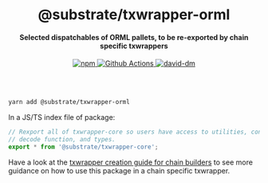 <br /><br />

<h1 align="center">@substrate/txwrapper-orml</h1>
<h4 align="center">Selected dispatchables of ORML pallets, to be re-exported by chain specific txwrappers</h4>

<p align="center">
  <a href="https://www.npmjs.com/package/@substrate/txwrapper-orml">
    <img alt="npm" src="https://img.shields.io/npm/v/@substrate/txwrapper-core.svg" />
  </a>
  <a href="https://github.com/paritytech/txwrapper/actions">
    <img alt="Github Actions" src="https://github.com/paritytech/txwrapper-core/workflows/pr/badge.svg" />
  </a>
  <a href="https://david-dm.org/paritytech/txwrapper">
    <img alt="david-dm" src="https://img.shields.io/david/paritytech/txwrapper-core.svg" />
  </a>
</p>

<br /><br />

```bash
yarn add @substrate/txwrapper-orml
```

In a JS/TS index file of package:

```typescript
// Rexport all of txwrapper-core so users have access to utilities, construct functions,
// decode function, and types.
export * from '@substrate/txwrapper-core';
```

Have a look at the [txwrapper creation guide for chain builders](../../CHAIN_BUILDER.md) to see more guidance on how to use this package in a chain specific txwrapper.
